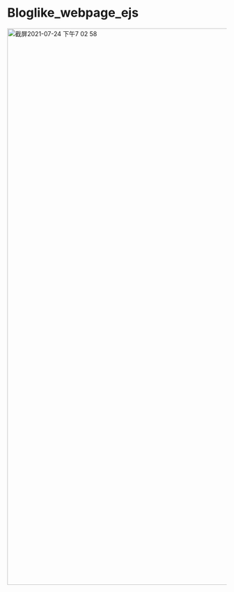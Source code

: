 # Bloglike_webpage_ejs
<img width="1280" alt="截屏2021-07-24 下午7 02 58" src="https://user-images.githubusercontent.com/60159544/126882020-72a881ef-59da-4625-a662-d8c55fa57ae8.png">

